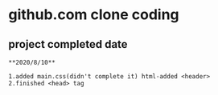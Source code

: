 # github.com clone coding

## project completed date
    **2020/8/10**
    
    1.added main.css(didn't complete it) html-added <header>
    2.finished <head> tag
